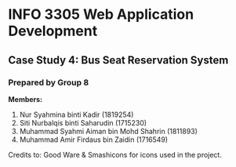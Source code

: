 # INFO 3305 Web Application Development
## Case Study 4: Bus Seat Reservation System

### Prepared by Group 8

**Members:**
1. Nur Syahmina binti Kadir (1819254)
2. Siti Nurbalqis binti Saharudin (1715230)
3. Muhammad Syahmi Aiman bin Mohd Shahrin (1811893)
4. Muhammad Amir Firdaus bin Zaidin (1716549)

Credits to: Good Ware & Smashicons for icons used in the project.